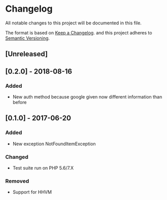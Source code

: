# Changelog
All notable changes to this project will be documented in this file.

The format is based on [Keep a Changelog](http://keepachangelog.com/en/1.0.0/).
and this project adheres to [Semantic Versioning](http://semver.org/spec/v2.0.0.html).

## [Unreleased]

## [0.2.0] - 2018-08-16
### Added
- New auth method because google given now different information than before

## [0.1.0] - 2017-06-20
### Added
- New exception NotFoundItemException

### Changed
- Test suite run on PHP 5.6/7.X

### Removed
- Support for HHVM
